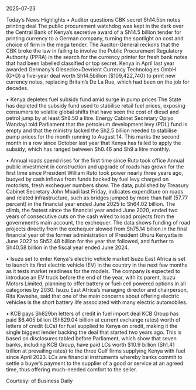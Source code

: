2025-07-23

Today’s News Highlights
• Auditor questions CBK secret Sh14.5bn notes printing deal
 The public procurement watchdog was kept in the dark over the Central Bank of Kenya’s secretive award of a Sh14.5 billion tender for printing currency to a German company, turning the spotlight on cost and choice of firm in the mega tender. The Auditor-General reckons that the CBK broke the law in failing to involve the Public Procurement Regulatory Authority (PPRA) in the search for the currency printer for fresh bank notes that had been labelled classified or top secret. Kenya in April last year awarded Germany’s Giesecke+Devrient Currency Technologies GmbH (G+D) a five-year deal worth Sh14.5billion ($109,422,740) to print new  currency notes, replacing Britain’s De La Rue, which had been on the job for decades. 

• Kenya depletes fuel subsidy fund amid surge in pump prices
The State has depleted the subsidy fund used to stabilise retail fuel prices, exposing consumers to volatile global shifts that have seen the cost of diesel and petrol jump by at least Sh8.50 a litre. Energy Cabinet Secretary Opiyo Wandayi told Parliament that the petroleum development levy (PDL) fund is empty and that the ministry lacked the Sh2.5 billion needed to stabilise pump prices for the month running to August 14. This marks the second month in a row since October last year that Kenya has failed to apply the subsidy, which has ranged between Sh0.46 and Sh9 a litre monthly. 

•  Annual roads spend rises for the first time since Ruto took office
Annual public investment in construction and upgrade of roads has grown for the first time since President William Ruto took power nearly three years ago, buoyed by cash inflows from funds backed by fuel levy charged on motorists, fresh exchequer numbers show. The data, published by Treasury Cabinet Secretary John Mbadi last Friday, indicates expenditure on roads and related infrastructure, such as bridges jumped by more than half (57.77 percent) in the financial year ended June 2025 to Sh64.02 billion. The climb, the fastest since the financial year ended June 2020, ended two years of consecutive cuts on the cash wired to road projects from the government’s main account, the exchequer. The data shows funding of road projects directly from the exchequer slowed from Sh75.14 billion in the final financial year of the former administration of President Uhuru Kenyatta in June 2022 to Sh52.48 billion for the year that followed, and further to Sh40.58 billion in the fiscal year ended June 2024. 

• Isuzu set to enter Kenya's electric vehicle market
 Isuzu East Africa is set to launch its first electric vehicle (EV) in the country in the next few months as it tests market readiness for the models. The company is expected to introduce an EV truck before the end of the year, with its parent, Isuzu Motors Limited, planning to offer battery or fuel-cell powered options in all categories by 2030. Isuzu East Africa’s managing director and chairperson, Rita Kavashe, said that one of the main concerns about offering electric vehicles is the short battery life associated with many electric automobiles. 

• KCB pays Sh829bn letters of credit in fuel import deal
 KCB Group has paid $6.405 billion (Sh829.04 billion at current exchange rates) worth of letters of credit (LCs) for fuel supplied to Kenya on credit, making it the single biggest lender backing the deal that started two years ago. This is based on disclosures tabled before Parliament, which show that seven banks, including KCB Group, have paid LCs worth $10.9 billion (Sh1.41 trillion at prevailing rates) to the three Gulf firms supplying Kenya with fuel since April 2023. LCs are financial instruments whereby banks commit to settle a buyer’s payment to the supplier of a good or service at an agreed time, thus offering much-needed comfort to the seller.

Courtesy: of Business Daily
